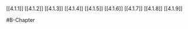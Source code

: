 [[4.1.1]]
[[4.1.2]]
[[4.1.3]]
[[4.1.4]]
[[4.1.5]]
[[4.1.6]]
[[4.1.7]]
[[4.1.8]]
[[4.1.9]]

#B-Chapter 